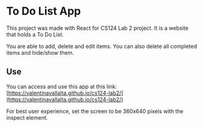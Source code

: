 # To Do List App

This project was made with React for CS124 Lab 2 project. It is a website that holds a To Do List.

You are able to add, delete and edit items. You can also delete all completed items and hide/show them.


## Use

You can access and use this app at this
link: [https://valentinavallalta.github.io/cs124-lab2/](https://valentinavallalta.github.io/cs124-lab2/)

For best user experience, set the screen to be 360x640 pixels with the inspect element.
